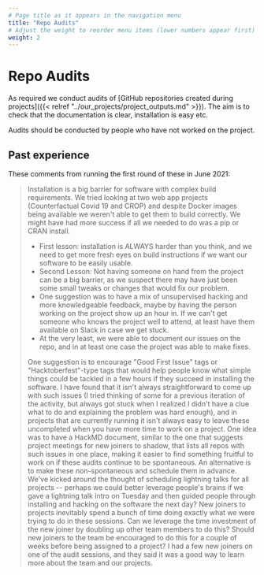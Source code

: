 ```yaml
---
# Page title as it appears in the navigation menu
title: "Repo Audits"
# Adjust the weight to reorder menu items (lower numbers appear first)
weight: 2
---
```


# Repo Audits

As required we conduct audits of [GitHub repositories created during projects]({{< relref "../our_projects/project_outputs.md" >}}). The aim is to check that the documentation is clear, installation is easy etc.

Audits should be conducted by people who have not worked on the project.

## Past experience

These comments from running the first round of these in June 2021:

> Installation is a big barrier for software with complex build requirements. We tried looking at two web app projects (Counterfactual Covid 19 and CROP) and despite Docker images being available we weren't able to get them to build correctly. We might have had more success if all we needed to do was a pip or CRAN install.
>
> - First lesson: installation is ALWAYS harder than you think, and we need to get more fresh eyes on build instructions if we want our software to be easily usable.
> - Second Lesson: Not having someone on hand from the project can be a big barrier, as we suspect there may have just been some small tweaks or changes that would fix our problem.
> - One suggestion was to have a mix of unsupervised hacking and more knowledgeable feedback, maybe by having the person working on the project show up an hour in. If we can't get someone who knows the project well to attend, at least have them available on Slack in case we get stuck.
> - At the very least, we were able to document our issues on the repo, and in at least one case the project was able to make fixes.
>
> One suggestion is to encourage "Good First Issue" tags or "Hacktoberfest"-type tags that would help people know what simple things could be tackled in a few hours if they succeed in installing the software. I have found that it isn't always straightforward to come up with such issues (I tried thinking of some for a previous iteration of the activity, but always got stuck when I realized I didn't have a clue what to do and explaining the problem was hard enough), and in projects that are currently running it isn't always easy to leave these uncompleted when you have more time to work on a project.
> One idea was to have a HackMD document, similar to the one that suggests project meetings for new joiners to shadow, that lists all repos with such issues in one place, making it easier to find something fruitful to work on if these audits continue to be spontaneous.
> An alternative is to make these non-spontaneous and schedule them in advance. We've kicked around the thought of scheduling lightning talks for all projects -- perhaps we could better leverage people's brains if we gave a lightning talk intro on Tuesday and then guided people through installing and hacking on the software the next day?
> New joiners to projects inevitably spend a bunch of time doing exactly what we were trying to do in these sessions. Can we leverage the time investment of the new joiner by doubling up other team members to do this?
> Should new joiners to the team be encouraged to do this for a couple of weeks before being assigned to a project? I had a few new joiners on one of the audit sessions, and they said it was a good way to learn more about the team and our projects.
